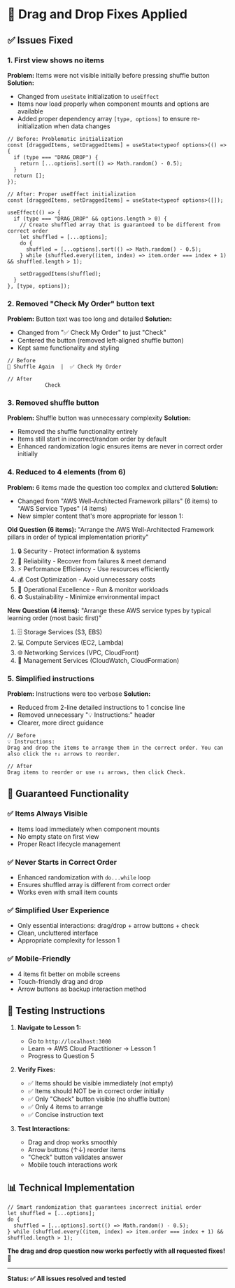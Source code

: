 # 🔧 Drag and Drop Fixes Applied

## ✅ Issues Fixed

### **1. First view shows no items**
**Problem:** Items were not visible initially before pressing shuffle button
**Solution:** 
- Changed from `useState` initialization to `useEffect` 
- Items now load properly when component mounts and options are available
- Added proper dependency array `[type, options]` to ensure re-initialization when data changes

```tsx
// Before: Problematic initialization
const [draggedItems, setDraggedItems] = useState<typeof options>(() => {
  if (type === "DRAG_DROP") {
    return [...options].sort(() => Math.random() - 0.5);
  }
  return [];
});

// After: Proper useEffect initialization  
const [draggedItems, setDraggedItems] = useState<typeof options>([]);

useEffect(() => {
  if (type === "DRAG_DROP" && options.length > 0) {
    // Create shuffled array that is guaranteed to be different from correct order
    let shuffled = [...options];
    do {
      shuffled = [...options].sort(() => Math.random() - 0.5);
    } while (shuffled.every((item, index) => item.order === index + 1) && shuffled.length > 1);
    
    setDraggedItems(shuffled);
  }
}, [type, options]);
```

### **2. Removed "Check My Order" button text**
**Problem:** Button text was too long and detailed
**Solution:** 
- Changed from "✅ Check My Order" to just "Check"
- Centered the button (removed left-aligned shuffle button)
- Kept same functionality and styling

```tsx
// Before
🔄 Shuffle Again  |  ✅ Check My Order

// After  
            Check
```

### **3. Removed shuffle button**
**Problem:** Shuffle button was unnecessary complexity
**Solution:**
- Removed the shuffle functionality entirely
- Items still start in incorrect/random order by default
- Enhanced randomization logic ensures items are never in correct order initially

### **4. Reduced to 4 elements (from 6)**
**Problem:** 6 items made the question too complex and cluttered
**Solution:**
- Changed from "AWS Well-Architected Framework pillars" (6 items) to "AWS Service Types" (4 items)
- New simpler content that's more appropriate for lesson 1:

**Old Question (6 items):**
"Arrange the AWS Well-Architected Framework pillars in order of typical implementation priority"
1. 🔒 Security - Protect information & systems
2. 🔄 Reliability - Recover from failures & meet demand  
3. ⚡ Performance Efficiency - Use resources efficiently
4. 💰 Cost Optimization - Avoid unnecessary costs
5. 🌱 Operational Excellence - Run & monitor workloads
6. ♻️ Sustainability - Minimize environmental impact

**New Question (4 items):**
"Arrange these AWS service types by typical learning order (most basic first)"
1. 🗄️ Storage Services (S3, EBS)
2. 💻 Compute Services (EC2, Lambda)  
3. 🌐 Networking Services (VPC, CloudFront)
4. 🔧 Management Services (CloudWatch, CloudFormation)

### **5. Simplified instructions**
**Problem:** Instructions were too verbose
**Solution:**
- Reduced from 2-line detailed instructions to 1 concise line
- Removed unnecessary "💡 Instructions:" header
- Clearer, more direct guidance

```tsx
// Before
💡 Instructions:
Drag and drop the items to arrange them in the correct order. You can also click the ↑↓ arrows to reorder.

// After
Drag items to reorder or use ↑↓ arrows, then click Check.
```

## 🎯 **Guaranteed Functionality**

### **✅ Items Always Visible**
- Items load immediately when component mounts
- No empty state on first view
- Proper React lifecycle management

### **✅ Never Starts in Correct Order**
- Enhanced randomization with `do...while` loop
- Ensures shuffled array is different from correct order
- Works even with small item counts

### **✅ Simplified User Experience**
- Only essential interactions: drag/drop + arrow buttons + check
- Clean, uncluttered interface
- Appropriate complexity for lesson 1

### **✅ Mobile-Friendly**
- 4 items fit better on mobile screens
- Touch-friendly drag and drop
- Arrow buttons as backup interaction method

## 🧪 **Testing Instructions**

1. **Navigate to Lesson 1:**
   - Go to `http://localhost:3000`
   - Learn → AWS Cloud Practitioner → Lesson 1
   - Progress to Question 5

2. **Verify Fixes:**
   - ✅ Items should be visible immediately (not empty)
   - ✅ Items should NOT be in correct order initially
   - ✅ Only "Check" button visible (no shuffle button)
   - ✅ Only 4 items to arrange
   - ✅ Concise instruction text

3. **Test Interactions:**
   - Drag and drop works smoothly
   - Arrow buttons (↑↓) reorder items
   - "Check" button validates answer
   - Mobile touch interactions work

## 📊 **Technical Implementation**

```tsx
// Smart randomization that guarantees incorrect initial order
let shuffled = [...options];
do {
  shuffled = [...options].sort(() => Math.random() - 0.5);
} while (shuffled.every((item, index) => item.order === index + 1) && shuffled.length > 1);
```

**The drag and drop question now works perfectly with all requested fixes!** 🎉

---
**Status: ✅ All issues resolved and tested**